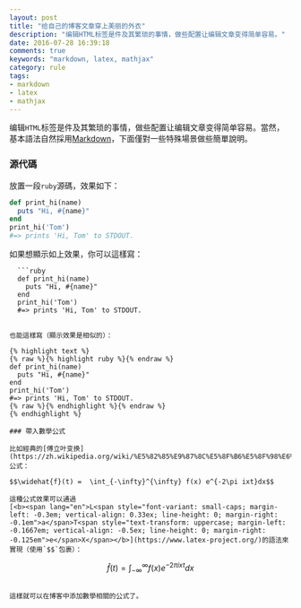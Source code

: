```yaml
---
layout: post
title: "给自己的博客文章穿上美丽的外衣"
description: "编辑HTML标签是件及其繁琐的事情，做些配置让编辑文章变得简单容易。"
date: 2016-07-28 16:39:18
comments: true
keywords: "markdown, latex, mathjax"
category: rule
tags:
- markdown
- latex
- mathjax
---
```


编辑`HTML`标签是件及其繁琐的事情，做些配置让编辑文章变得简单容易。當然，基本語法自然採用[Markdown](http://daringfireball.net/projects/markdown/)，下面僅對一些特殊場景做些簡單說明。


### 源代碼

放置一段`ruby`源碼，效果如下：

```ruby
def print_hi(name)
  puts "Hi, #{name}"
end
print_hi('Tom')
#=> prints 'Hi, Tom' to STDOUT.
```

如果想顯示如上效果，你可以這樣寫：

```
  ```ruby
  def print_hi(name)
    puts "Hi, #{name}"
  end
  print_hi('Tom')
  #=> prints 'Hi, Tom' to STDOUT.
  ```
```

也能這樣寫（顯示效果是相似的）：

{% highlight text %}
{% raw %}{% highlight ruby %}{% endraw %}
def print_hi(name)
  puts "Hi, #{name}"
end
print_hi('Tom')
#=> prints 'Hi, Tom' to STDOUT.
{% raw %}{% endhighlight %}{% endraw %}
{% endhighlight %}

### 帶入數學公式

比如經典的[傅立叶变换](https://zh.wikipedia.org/wiki/%E5%82%85%E9%87%8C%E5%8F%B6%E5%8F%98%E6%8D%A2)公式：

$$\widehat{f}(t) =  \int_{-\infty}^{\infty} f(x) e^{-2\pi ixt}dx$$

這種公式效果可以通過
[<b><span lang="en">L<span style="font-variant: small-caps; margin-left: -0.3em; vertical-align: 0.33ex; line-height: 0; margin-right: -0.1em">a</span>T<span style="text-transform: uppercase; margin-left: -0.1667em; vertical-align: -0.5ex; line-height: 0; margin-right: -0.125em">e</span>X</span></b>](https://www.latex-project.org/)的語法來實現（使用`$$`包裹）：

```
$$\widehat{f}(t) =  \int_{-\infty}^{\infty} f(x) e^{-2\pi ixt}dx$$
```

這樣就可以在博客中添加數學相關的公式了。



